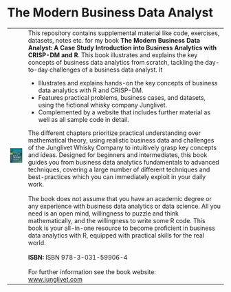# The Modern Business Data Analyst

<table>
  <tr>
    <!-- Image Cell -->
    <td>
      <img src="https://github.com/dominikjung42/BusinessAnalyticsBook/blob/main/media/book_1.png?raw=true" alt="Book Cover" width="250"/>
    </td>
    <!-- Text Description Cell -->
    <td>
      This repository contains supplemental material like code, exercises, datasets, notes etc. for my book <strong>The Modern Business Data Analyst: A Case Study Introduction into Business Analytics with CRISP-DM and R</strong>.
      This book illustrates and explains the key concepts of business data analytics from scratch, tackling the day-to-day challenges of a business data analyst. It
      <ul>
        <li>Illustrates and explains hands-on the key concepts of business data analytics with R and CRISP-DM.</li>
        <li>Features practical problems, business cases, and datasets, using the fictional whisky company Junglivet.</li>
        <li>Complemented by a website that includes further material as well as all sample code in detail.</li>
      </ul>
      The different chapters prioritize practical understanding over mathematical theory, using realistic business data and challenges of the Junglivet Whisky Company to intuitively grasp key concepts and ideas. Designed for beginners and intermediates, this book guides you from business data analytics fundamentals to advanced techniques, covering a large number of different techniques and best-practices which you can immediately exploit in your daily work. 
    <br><br>
      The book does not assume that you have an academic degree or any experience with business data analytics or data science. All you need is an open mind, willingness to puzzle and think mathematically, and the willingness to write some R code. This book is your all-in-one resource to become proficient in business data analytics with R, equipped with practical skills for the real world.
    <br><br>
      <strong>ISBN:</strong> ISBN 978-3-031-59906-4
      <br><br>
      For further information see the book website:<br>
      <a href="http://www.junglivet.com">www.junglivet.com</a>
    </td>
  </tr>
</table>
